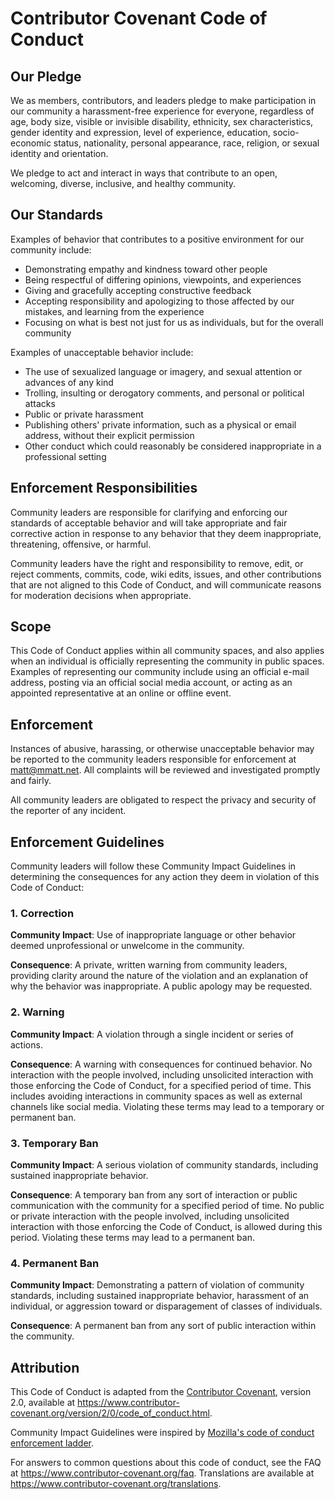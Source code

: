 # Contributor Covenant Code of Conduct

## Our Pledge

We as members, contributors, and leaders pledge to make participation in our community a harassment-free experience for everyone, regardless of age, body size, visible or
invisible disability, ethnicity, sex characteristics, gender identity and expression, level of experience, education, socio-economic status, nationality, personal
appearance, race, religion, or sexual identity and orientation.

We pledge to act and interact in ways that contribute to an open, welcoming, diverse, inclusive, and healthy community.

## Our Standards

Examples of behavior that contributes to a positive environment for our community include:

-   Demonstrating empathy and kindness toward other people
-   Being respectful of differing opinions, viewpoints, and experiences
-   Giving and gracefully accepting constructive feedback
-   Accepting responsibility and apologizing to those affected by our mistakes, and learning from the experience
-   Focusing on what is best not just for us as individuals, but for the overall community

Examples of unacceptable behavior include:

-   The use of sexualized language or imagery, and sexual attention or advances of any kind
-   Trolling, insulting or derogatory comments, and personal or political attacks
-   Public or private harassment
-   Publishing others' private information, such as a physical or email address, without their explicit permission
-   Other conduct which could reasonably be considered inappropriate in a professional setting

## Enforcement Responsibilities

Community leaders are responsible for clarifying and enforcing our standards of acceptable behavior and will take appropriate and fair corrective action in response to
any behavior that they deem inappropriate, threatening, offensive, or harmful.

Community leaders have the right and responsibility to remove, edit, or reject comments, commits, code, wiki edits, issues, and other contributions that are not aligned
to this Code of Conduct, and will communicate reasons for moderation decisions when appropriate.

## Scope

This Code of Conduct applies within all community spaces, and also applies when an individual is officially representing the community in public spaces. Examples of
representing our community include using an official e-mail address, posting via an official social media account, or acting as an appointed representative at an online
or offline event.

## Enforcement

Instances of abusive, harassing, or otherwise unacceptable behavior may be reported to the community leaders responsible for enforcement at matt@mmatt.net. All complaints
will be reviewed and investigated promptly and fairly.

All community leaders are obligated to respect the privacy and security of the reporter of any incident.

## Enforcement Guidelines

Community leaders will follow these Community Impact Guidelines in determining the consequences for any action they deem in violation of this Code of Conduct:

### 1. Correction

**Community Impact**: Use of inappropriate language or other behavior deemed unprofessional or unwelcome in the community.

**Consequence**: A private, written warning from community leaders, providing clarity around the nature of the violation and an explanation of why the behavior was
inappropriate. A public apology may be requested.

### 2. Warning

**Community Impact**: A violation through a single incident or series of actions.

**Consequence**: A warning with consequences for continued behavior. No interaction with the people involved, including unsolicited interaction with those enforcing the
Code of Conduct, for a specified period of time. This includes avoiding interactions in community spaces as well as external channels like social media. Violating these
terms may lead to a temporary or permanent ban.

### 3. Temporary Ban

**Community Impact**: A serious violation of community standards, including sustained inappropriate behavior.

**Consequence**: A temporary ban from any sort of interaction or public communication with the community for a specified period of time. No public or private interaction
with the people involved, including unsolicited interaction with those enforcing the Code of Conduct, is allowed during this period. Violating these terms may lead to a
permanent ban.

### 4. Permanent Ban

**Community Impact**: Demonstrating a pattern of violation of community standards, including sustained inappropriate behavior, harassment of an individual, or aggression
toward or disparagement of classes of individuals.

**Consequence**: A permanent ban from any sort of public interaction within the community.

## Attribution

This Code of Conduct is adapted from the [Contributor Covenant][homepage], version 2.0, available at
https://www.contributor-covenant.org/version/2/0/code_of_conduct.html.

Community Impact Guidelines were inspired by [Mozilla's code of conduct enforcement ladder](https://github.com/mozilla/diversity).

[homepage]: https://www.contributor-covenant.org

For answers to common questions about this code of conduct, see the FAQ at https://www.contributor-covenant.org/faq. Translations are available at
https://www.contributor-covenant.org/translations.
